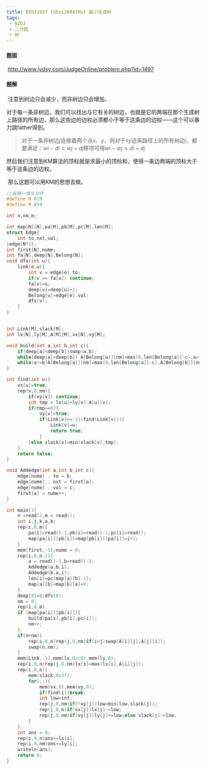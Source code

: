 ```yaml
---
title: BZOJ1937 [Shoi2004]Mst 最小生成树
tags:
 - BZOJ
 - 二分图
 - 树
---
```


#### 题面

​	http://www.lydsy.com/JudgeOnline/problem.php?id=1497

<!--more-->

#### 题解

​	注意到树边只会减少，而非树边只会增加。

​	对于每一条非树边，我们可以找出与它有关的树边，也就是它的两端在那个生成树上路径的所有边，那么这些边的边权必须都小于等于这条边的边权——这个可以暴力跳father得到。

> 对于一条非树边$j$连接着两个点$x$、$y$，则对于$xy$这条路径上的所有树边$i$，都要满足：$wi−di≤wj+dj$移项可得$wi−wj≤di+dj$

​	然后我们注意到KM算法的顶标就是求最小的顶标和，使得一条边两端的顶标大于等于这条边的边权。

​	那么这题可以用KM的思想去做。

```c++
//省略一堆头文件
#define N 819
#define M 819

int n,nm,m;

int map[N][N],pa[M],pb[M],pc[M],len[M];
struct Edge{
	int to,nxt,val;
}edge[N*2];
int first[N],nume;
int fa[N],deep[N],Belong[N];
void dfs(int u){
	link(e,u){
		int v = edge[e].to;
		if(v == fa[u]) continue;
		fa[v]=u;
		deep[v]=deep[u]+1;
		Belong[v]=edge[e].val;
		dfs(v);
	}
}


int Link[M],slack[M];
int lx[N],ly[M],A[M][M],vx[N],vy[M];

void build(int a,int b,int c){
	if(deep[a]<deep[b])swap(a,b);
	while(deep[a]>deep[b]) A[Belong[a]][nm]=max(0,len[Belong[a]]-c),a=fa[a];
	while(a!=b)A[Belong[a]][nm]=max(0,len[Belong[a]]-c),A[Belong[b]][nm]=max(0,len[Belong[b]]-c),a=fa[a],b=fa[b];
}

int find(int u){
	vx[u]=true;
	rep(v,0,nm){
		if(vy[v]) continue;
		int tmp = lx[u]+ly[v]-A[u][v];
		if(tmp==0){
			vy[v]=true;
			if(Link[v]==-1||find(Link[v])){
				Link[v]=u;
				return true;
			}
		}else slack[v]=min(slack[v],tmp);
	}
	return false;
}

void Addedge(int a,int b,int c){
	edge[nume] . to = b;
	edge[nume] . nxt = first[a];
	edge[nume] . val = c;
	first[a] = nume++;
}

int main(){
	n =read(),m = read();
	int i,j,k,a,b;
	rep(i,0,m){
		pa[i]=read()-1,pb[i]=read()-1;pc[i]=read();
		map[pa[i]][pb[i]]=map[pb[i]][pa[i]]=i+1;
	}
	mem(first,-1);nume = 0;
	rep(i,0,n-1){
		a = read()-1,b=read()-1;
		Addedge(a,b,i);
		Addedge(b,a,i);
		len[i]=pc[map[a][b]-1];
		map[a][b]=map[b][a]=0;
	}
	deep[0]=0;dfs(0);
	nm = 0;
	rep(i,0,m)
	if (map[pa[i]][pb[i]]){
		build(pa[i],pb[i],pc[i]);
		nm++;
	}
	if(n>nm){
		rep(i,0,n)rep(j,0,nm)if(i>j)swap(A[i][j],A[j][i]);
		swap(n,nm);
	}
	mem(Link,-1),mem(lx,0xc0),mem(ly,0);
	rep(i,0,n)rep(j,0,nm)lx[i]=max(lx[i],A[i][j]);
	rep(i,0,n){
		mem(slack,0x3f);
		for(;;){
			mem(vx,0),mem(vy,0);
			if(find(i))break;
			int low=inf;
			rep(j,0,nm)if(!vy[j])low=min(low,slack[j]);
			rep(j,0,n)if(vx[j])lx[j]-=low;
			rep(j,0,nm)if(vy[j])ly[j]+=low;else slack[j]-=low;
		}
	}
	int ans = 0;
	rep(i,0,n)ans+=lx[i];
	rep(i,0,nm)ans+=ly[i];
    writeln(ans);
    return 0;
}
```

